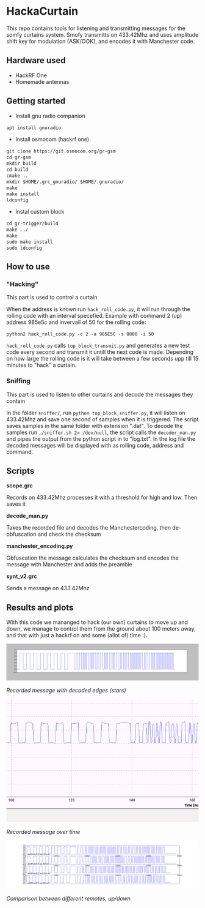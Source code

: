 # HackaCurtain

This repo contains tools for listening and transmitting messages for the somfy curtains system. Smofy transmitts on 433.42Mhz and uses amplitude shift key for modulation (ASK/OOK), and encodes it with Manchester code.

## Hardware used
* HackRF One
* Homemade antennas

## Getting started
* Install gnu radio companion
```
apt install gnuradio
```
* Install osmocom (hackrf one)
```
git clone https://git.osmocom.org/gr-gsm
cd gr-gsm
mkdir build
cd build
cmake ..
mkdir $HOME/.grc_gnuradio/ $HOME/.gnuradio/
make
make install
ldconfig
```

* Instal custom block 
```
cd gr-trigger/build
make ../
make
sudo make install
sudo ldconfig
```
## How to use
### "Hacking"
This part is used to control a curtain

When the address is known run `hack_roll_code.py`, it will run through the rolling code with an interval specefied. Example with command 2 (up) address 985e5c and invervall of 50 for the rolling code:
```
python2 hack_roll_code.py -c 2 -a 985E5C -s 0000 -i 50
```
`hack_roll_code.py` calls `top_block_transmit.py` and generates a new test code every second and transmit it untill the next code is made. Depending on how large the rolling code is it will take between a few seconds upp till 15 minutes to "hack" a curtain.

### Sniffing
This part is used to listen to other curtains and decode the messages they contain

In the folder `sniffer/`, run `python top_block_sniffer.py`, it will listen on 433.42Mhz and save one second of samples when it is triggered. The script saves samples in the same folder with extension ".dat". To decode the samples run `./sniffer.sh 2> /dev/null`, the script calls the `decoder_man.py` and pipes the output from the python script in to "log.txt". In the log file the decoded messages will be displayed with as rolling code, address and command.

## Scripts

**scope.grc**

Records on 433.42Mhz processes it with a threshold for high and low. Then saves it 

**decode_man.py**

Takes the recorded file and decodes the Manchestercoding, then de-obfuscation and check the checksum

**manchester_encoding.py**

Obfuscation the message calculates the checksum and encodes the message with Manchester and adds the preamble 

**synt_v2.grc**

Sends a message on 433.42Mhz

## Results and plots

With this code we mananged to hack (our own) curtains to move up and down, we manage to control them from the ground about 100 meters away, and that with just a hackrf on and some (allot of) time :).

![Recorded message with decoded edges (stars)](https://github.com/adligeerik/HackaCurtain/blob/master/plots/edgefinder.png)

*Recorded message with decoded edges (stars)*

![Recorded message over time](https://github.com/adligeerik/HackaCurtain/blob/master/plots/timeeoifneionv.png)

*Recorded message over time*

![Comparison between different remotes, up/down](https://github.com/adligeerik/HackaCurtain/blob/master/plots/compare_A_B_Up_down_AABB.png)

*Comparison between different remotes, up/down*
